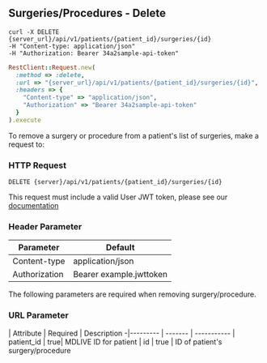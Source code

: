 ## Surgeries/Procedures - Delete
```shell
curl -X DELETE {server_url}/api/v1/patients/{patient_id}/surgeries/{id}
-H "Content-type: application/json"
-H "Authorization: Bearer 34a2sample-api-token"
```
```ruby
RestClient::Request.new(
  :method => :delete,
  :url => "{server_url}/api/v1/patients/{patient_id}/surgeries/{id}",
  :headers => {
    "Content-type" => "application/json",
    "Authorization" => "Bearer 34a2sample-api-token"
  }
).execute
```

To remove a surgery or procedure from a patient's list of surgeries, make a request to:

### HTTP Request

`DELETE {server}/api/v1/patients/{patient_id}/surgeries/{id}`

This request must include a valid User JWT token, please see our [documentation](#user-tokens)

### Header Parameter

Parameter | Default
--------- | -------
Content-type | application/json
Authorization| Bearer example.jwttoken

The following parameters are required when removing surgery/procedure.

### URL Parameter
 | Attribute | Required | Description
 -|--------- | ------- | -----------
 | patient_id | true| MDLIVE ID for patient
 | id | true | ID of patient's surgery/procedure


